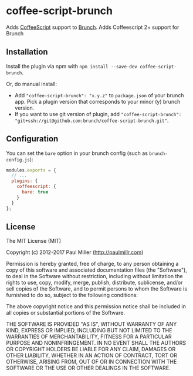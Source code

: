 # coffee-script-brunch

Adds [CoffeeScript](http://coffeescript.org) support to [Brunch](http://brunch.io).
Adds Coffeescript 2+ support for Brunch

## Installation

Install the plugin via npm with `npm install --save-dev coffee-script-brunch`.

Or, do manual install:

* Add `"coffee-script-brunch": "x.y.z"` to `package.json` of your brunch app. Pick a plugin version that corresponds to your minor (y) brunch version.
* If you want to use git version of plugin, add
`"coffee-script-brunch": "git+ssh://git@github.com:brunch/coffee-script-brunch.git"`.

## Configuration

You can set the `bare` option in your brunch config (such as `brunch-config.js`):

```js
modules.exports = {
  // ...
  plugins: {
    coffeescript: {
      bare: true
    }
  }
};
```

## License

The MIT License (MIT)

Copyright (c) 2012-2017 Paul Miller (http://paulmillr.com)

Permission is hereby granted, free of charge, to any person obtaining a copy
of this software and associated documentation files (the "Software"), to deal
in the Software without restriction, including without limitation the rights
to use, copy, modify, merge, publish, distribute, sublicense, and/or sell
copies of the Software, and to permit persons to whom the Software is
furnished to do so, subject to the following conditions:

The above copyright notice and this permission notice shall be included in
all copies or substantial portions of the Software.

THE SOFTWARE IS PROVIDED "AS IS", WITHOUT WARRANTY OF ANY KIND, EXPRESS OR
IMPLIED, INCLUDING BUT NOT LIMITED TO THE WARRANTIES OF MERCHANTABILITY,
FITNESS FOR A PARTICULAR PURPOSE AND NONINFRINGEMENT. IN NO EVENT SHALL THE
AUTHORS OR COPYRIGHT HOLDERS BE LIABLE FOR ANY CLAIM, DAMAGES OR OTHER
LIABILITY, WHETHER IN AN ACTION OF CONTRACT, TORT OR OTHERWISE, ARISING FROM,
OUT OF OR IN CONNECTION WITH THE SOFTWARE OR THE USE OR OTHER DEALINGS IN
THE SOFTWARE.
